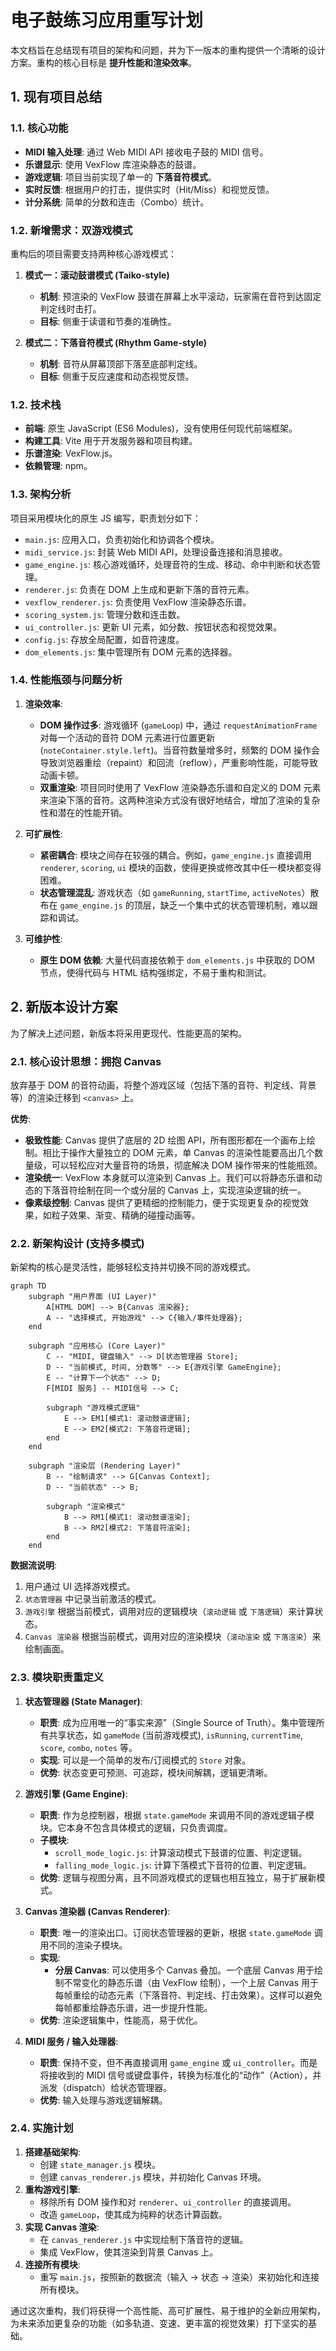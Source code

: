 # 电子鼓练习应用重写计划

本文档旨在总结现有项目的架构和问题，并为下一版本的重构提供一个清晰的设计方案。重构的核心目标是 **提升性能和渲染效率**。

## 1. 现有项目总结

### 1.1. 核心功能

- **MIDI 输入处理**: 通过 Web MIDI API 接收电子鼓的 MIDI 信号。
- **乐谱显示**: 使用 VexFlow 库渲染静态的鼓谱。
- **游戏逻辑**: 项目当前实现了单一的 **下落音符模式**。
- **实时反馈**: 根据用户的打击，提供实时（Hit/Miss）和视觉反馈。
- **计分系统**: 简单的分数和连击（Combo）统计。

### 1.2. 新增需求：双游戏模式

重构后的项目需要支持两种核心游戏模式：

1.  **模式一：滚动鼓谱模式 (Taiko-style)**
    *   **机制**: 预渲染的 VexFlow 鼓谱在屏幕上水平滚动，玩家需在音符到达固定判定线时击打。
    *   **目标**: 侧重于读谱和节奏的准确性。

2.  **模式二：下落音符模式 (Rhythm Game-style)**
    *   **机制**: 音符从屏幕顶部下落至底部判定线。
    *   **目标**: 侧重于反应速度和动态视觉反馈。

### 1.2. 技术栈

- **前端**: 原生 JavaScript (ES6 Modules)，没有使用任何现代前端框架。
- **构建工具**: Vite 用于开发服务器和项目构建。
- **乐谱渲染**: VexFlow.js。
- **依赖管理**: npm。

### 1.3. 架构分析

项目采用模块化的原生 JS 编写，职责划分如下：

- `main.js`: 应用入口，负责初始化和协调各个模块。
- `midi_service.js`: 封装 Web MIDI API，处理设备连接和消息接收。
- `game_engine.js`: 核心游戏循环，处理音符的生成、移动、命中判断和状态管理。
- `renderer.js`: 负责在 DOM 上生成和更新下落的音符元素。
- `vexflow_renderer.js`: 负责使用 VexFlow 渲染静态乐谱。
- `scoring_system.js`: 管理分数和连击数。
- `ui_controller.js`: 更新 UI 元素，如分数、按钮状态和视觉效果。
- `config.js`: 存放全局配置，如音符速度。
- `dom_elements.js`: 集中管理所有 DOM 元素的选择器。

### 1.4. 性能瓶颈与问题分析

1.  **渲染效率**:
    *   **DOM 操作过多**: 游戏循环 (`gameLoop`) 中，通过 `requestAnimationFrame` 对每一个活动的音符 DOM 元素进行位置更新 (`noteContainer.style.left`)。当音符数量增多时，频繁的 DOM 操作会导致浏览器重绘（repaint）和回流（reflow），严重影响性能，可能导致动画卡顿。
    *   **双重渲染**: 项目同时使用了 VexFlow 渲染静态乐谱和自定义的 DOM 元素来渲染下落的音符。这两种渲染方式没有很好地结合，增加了渲染的复杂性和潜在的性能开销。

2.  **可扩展性**:
    *   **紧密耦合**: 模块之间存在较强的耦合。例如，`game_engine.js` 直接调用 `renderer`, `scoring`, `ui` 模块的函数，使得更换或修改其中任一模块都变得困难。
    *   **状态管理混乱**: 游戏状态（如 `gameRunning`, `startTime`, `activeNotes`）散布在 `game_engine.js` 的顶层，缺乏一个集中式的状态管理机制，难以跟踪和调试。

3.  **可维护性**:
    *   **原生 DOM 依赖**: 大量代码直接依赖于 `dom_elements.js` 中获取的 DOM 节点，使得代码与 HTML 结构强绑定，不易于重构和测试。

## 2. 新版本设计方案

为了解决上述问题，新版本将采用更现代、性能更高的架构。

### 2.1. 核心设计思想：拥抱 Canvas

放弃基于 DOM 的音符动画，将整个游戏区域（包括下落的音符、判定线、背景等）的渲染迁移到 `<canvas>` 上。

**优势**:

- **极致性能**: Canvas 提供了底层的 2D 绘图 API，所有图形都在一个画布上绘制。相比于操作大量独立的 DOM 元素，单 Canvas 的渲染性能要高出几个数量级，可以轻松应对大量音符的场景，彻底解决 DOM 操作带来的性能瓶颈。
- **渲染统一**: VexFlow 本身就可以渲染到 Canvas 上。我们可以将静态乐谱和动态的下落音符绘制在同一个或分层的 Canvas 上，实现渲染逻辑的统一。
- **像素级控制**: Canvas 提供了更精细的控制能力，便于实现更复杂的视觉效果，如粒子效果、渐变、精确的碰撞动画等。

### 2.2. 新架构设计 (支持多模式)

新架构的核心是灵活性，能够轻松支持并切换不同的游戏模式。

```mermaid
graph TD
    subgraph "用户界面 (UI Layer)"
        A[HTML DOM] --> B{Canvas 渲染器};
        A -- "选择模式, 开始游戏" --> C{输入/事件处理器};
    end

    subgraph "应用核心 (Core Layer)"
        C -- "MIDI, 键盘输入" --> D[状态管理器 Store];
        D -- "当前模式, 时间, 分数等" --> E{游戏引擎 GameEngine};
        E -- "计算下一个状态" --> D;
        F[MIDI 服务] -- MIDI信号 --> C;
        
        subgraph "游戏模式逻辑"
            E --> EM1[模式1: 滚动鼓谱逻辑];
            E --> EM2[模式2: 下落音符逻辑];
        end
    end

    subgraph "渲染层 (Rendering Layer)"
        B -- "绘制请求" --> G[Canvas Context];
        D -- "当前状态" --> B;

        subgraph "渲染模式"
            B --> RM1[模式1: 滚动鼓谱渲染];
            B --> RM2[模式2: 下落音符渲染];
        end
    end
```

**数据流说明**:

1.  用户通过 UI 选择游戏模式。
2.  `状态管理器` 中记录当前激活的模式。
3.  `游戏引擎` 根据当前模式，调用对应的逻辑模块（`滚动逻辑` 或 `下落逻辑`）来计算状态。
4.  `Canvas 渲染器` 根据当前模式，调用对应的渲染模块（`滚动渲染` 或 `下落渲染`）来绘制画面。

### 2.3. 模块职责重定义

1.  **状态管理器 (State Manager)**:
    *   **职责**: 成为应用唯一的“事实来源”（Single Source of Truth）。集中管理所有共享状态，如 `gameMode` (当前游戏模式), `isRunning`, `currentTime`, `score`, `combo`, `notes` 等。
    *   **实现**: 可以是一个简单的发布/订阅模式的 `Store` 对象。
    *   **优势**: 状态变更可预测、可追踪，模块间解耦，逻辑更清晰。

2.  **游戏引擎 (Game Engine)**:
    *   **职责**: 作为总控制器，根据 `state.gameMode` 来调用不同的游戏逻辑子模块。它本身不包含具体模式的逻辑，只负责调度。
    *   **子模块**:
        *   `scroll_mode_logic.js`: 计算滚动模式下鼓谱的位置、判定逻辑。
        *   `falling_mode_logic.js`: 计算下落模式下音符的位置、判定逻辑。
    *   **优势**: 逻辑与视图分离，且不同游戏模式的逻辑也相互独立，易于扩展新模式。

3.  **Canvas 渲染器 (Canvas Renderer)**:
    *   **职责**: 唯一的渲染出口。订阅状态管理器的更新，根据 `state.gameMode` 调用不同的渲染子模块。
    *   **实现**:
        *   **分层 Canvas**: 可以使用多个 Canvas 叠加。一个底层 Canvas 用于绘制不常变化的静态乐谱（由 VexFlow 绘制），一个上层 Canvas 用于每帧重绘的动态元素（下落音符、判定线、打击效果）。这样可以避免每帧都重绘静态乐谱，进一步提升性能。
    *   **优势**: 渲染逻辑集中，性能高，易于优化。

4.  **MIDI 服务 / 输入处理器**:
    *   **职责**: 保持不变，但不再直接调用 `game_engine` 或 `ui_controller`。而是将接收到的 MIDI 信号或键盘事件，转换为标准化的“动作”（Action），并派发（dispatch）给状态管理器。
    *   **优势**: 输入处理与游戏逻辑解耦。

### 2.4. 实施计划

1.  **搭建基础架构**:
    *   创建 `state_manager.js` 模块。
    *   创建 `canvas_renderer.js` 模块，并初始化 Canvas 环境。
2.  **重构游戏引擎**:
    *   移除所有 DOM 操作和对 `renderer`、`ui_controller` 的直接调用。
    *   改造 `gameLoop`，使其成为纯粹的状态计算函数。
3.  **实现 Canvas 渲染**:
    *   在 `canvas_renderer.js` 中实现绘制下落音符的逻辑。
    *   集成 VexFlow，使其渲染到背景 Canvas 上。
4.  **连接所有模块**:
    *   重写 `main.js`，按照新的数据流（输入 -> 状态 -> 渲染）来初始化和连接所有模块。

通过这次重构，我们将获得一个高性能、高可扩展性、易于维护的全新应用架构，为未来添加更复杂的功能（如多轨道、变速、更丰富的视觉效果）打下坚实的基础。